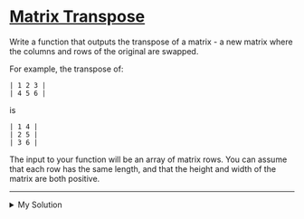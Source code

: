 # [Matrix Transpose](https://www.codewars.com/kata/52fba2a9adcd10b34300094c)

Write a function that outputs the transpose of a matrix - a new matrix where the columns and rows of the original are swapped.

For example, the transpose of:

```
| 1 2 3 |
| 4 5 6 |
```

is

```
| 1 4 |
| 2 5 |
| 3 6 |
```

The input to your function will be an array of matrix rows. You can assume that each row has the same length, and that the height and width of the matrix are both positive.

---

<details><summary>My Solution</summary>

```js
function transpose(matrix) {
  const result = [] // Initialize an array to store the transposed matrix
  let preRow = matrix.length // Number of rows in the original matrix
  let preCol = matrix[0].length // Number of columns in the original matrix

  // Create empty arrays in the result for each column in the transposed matrix
  for (let i = 0; i < preCol; i++) {
    result.push([])
  }

  // Iterate through the original matrix and populate the transposed matrix
  for (let col = 0; col < preCol; col++) {
    for (let row = 0; row < preRow; row++) {
      result[col][row] = matrix[row][col] // Swap rows with columns
    }
  }

  return result // Return the transposed matrix
}
```

</details>
